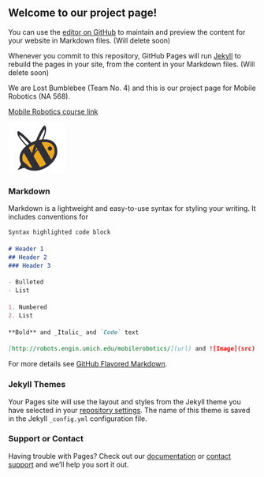 ## Welcome to our project page!

You can use the [editor on GitHub](https://github.com/ika-chan/lost-bumblebee/edit/master/README.md) to maintain and preview the content for your website in Markdown files. (Will delete soon)

Whenever you commit to this repository, GitHub Pages will run [Jekyll](https://jekyllrb.com/) to rebuild the pages in your site, from the content in your Markdown files. (Will delete soon)

We are Lost Bumblebee (Team No. 4) and this is our project page for Mobile Robotics (NA 568).

[Mobile Robotics course link](http://robots.engin.umich.edu/mobilerobotics/)

![Our spirit animal](Webpage/B_contender.png)

### Markdown

Markdown is a lightweight and easy-to-use syntax for styling your writing. It includes conventions for

```markdown
Syntax highlighted code block

# Header 1
## Header 2
### Header 3

- Bulleted
- List

1. Numbered
2. List

**Bold** and _Italic_ and `Code` text

[http://robots.engin.umich.edu/mobilerobotics/](url) and ![Image](src)
```

For more details see [GitHub Flavored Markdown](https://guides.github.com/features/mastering-markdown/).

### Jekyll Themes

Your Pages site will use the layout and styles from the Jekyll theme you have selected in your [repository settings](https://github.com/ika-chan/lost-bumblebee/settings). The name of this theme is saved in the Jekyll `_config.yml` configuration file.

### Support or Contact

Having trouble with Pages? Check out our [documentation](https://help.github.com/categories/github-pages-basics/) or [contact support](https://github.com/contact) and we’ll help you sort it out.

